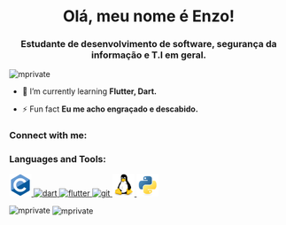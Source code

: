 <h1 align="center">Olá, meu nome é Enzo!</h1>
<h3 align="center">Estudante de desenvolvimento de software, segurança da informação e T.I em geral.</h3>

<p align="left"> <img src="https://komarev.com/ghpvc/?username=mprivate&label=Profile%20views&color=0e75b6&style=flat" alt="mprivate" /> </p>

- 🌱 I’m currently learning **Flutter, Dart.**

- ⚡ Fun fact **Eu me acho engraçado e descabido.**

<h3 align="left">Connect with me:</h3>
<p align="left">
</p>

<h3 align="left">Languages and Tools:</h3>
<p align="left"> <a href="https://www.cprogramming.com/" target="_blank" rel="noreferrer"> <img src="https://raw.githubusercontent.com/devicons/devicon/master/icons/c/c-original.svg" alt="c" width="40" height="40"/> </a> <a href="https://dart.dev" target="_blank" rel="noreferrer"> <img src="https://www.vectorlogo.zone/logos/dartlang/dartlang-icon.svg" alt="dart" width="40" height="40"/> </a> <a href="https://flutter.dev" target="_blank" rel="noreferrer"> <img src="https://www.vectorlogo.zone/logos/flutterio/flutterio-icon.svg" alt="flutter" width="40" height="40"/> </a> <a href="https://git-scm.com/" target="_blank" rel="noreferrer"> <img src="https://www.vectorlogo.zone/logos/git-scm/git-scm-icon.svg" alt="git" width="40" height="40"/> </a> <a href="https://www.linux.org/" target="_blank" rel="noreferrer"> <img src="https://raw.githubusercontent.com/devicons/devicon/master/icons/linux/linux-original.svg" alt="linux" width="40" height="40"/> </a> <a href="https://www.python.org" target="_blank" rel="noreferrer"> <img src="https://raw.githubusercontent.com/devicons/devicon/master/icons/python/python-original.svg" alt="python" width="40" height="40"/> </a> </p>

<p><img align="left" src="https://github-readme-stats.vercel.app/api/top-langs?username=mprivate&show_icons=true&locale=en&layout=compact" alt="mprivate" /></p>

<p>&nbsp;<img align="center" src="https://github-readme-stats.vercel.app/api?username=mprivate&show_icons=true&locale=en" alt="mprivate" /></p>

